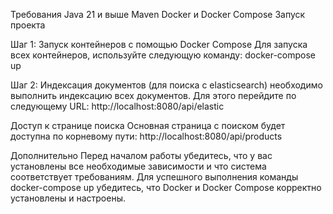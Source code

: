 Требования
Java 21 и выше
Maven
Docker и Docker Compose
Запуск проекта

Шаг 1: Запуск контейнеров с помощью Docker Compose
Для запуска всех контейнеров, используйте следующую команду:
docker-compose up

Шаг 2: Индексация документов (для поиска с elasticsearch)
необходимо выполнить индексацию всех документов. Для этого перейдите по следующему URL: http://localhost:8080/api/elastic

Доступ к странице поиска
Основная страница с поиском будет доступна по корневому пути: http://localhost:8080/api/products

Дополнительно
Перед началом работы убедитесь, что у вас установлены все необходимые зависимости и что система соответствует требованиям. Для успешного выполнения команды docker-compose up убедитесь, что Docker и Docker Compose корректно установлены и настроены.